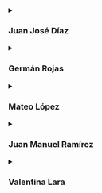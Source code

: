 <details>
<summary><h3>Juan José Díaz </h3></summary>
<p align="center">
  <img src="https://github.com/user-attachments/assets/fbcfbe5d-fa43-4ade-806b-b1ef0c10ba3c" alt="Juan Jose Diaz" width="100" height="100" style="border-radius: 50%;">
</p>
<!-- Agrega aquí el contenido que quieras -->
</details>

<details>
<summary><h3>Germán Rojas </h3></summary>
<p align="center">
  <img src="https://github.com/user-attachments/assets/ce18a1d5-a153-4eb9-ad3f-bce7eff3e4cd" alt="Germán Rojas" width="100" height="100" style="border-radius: 50%;">
</p>
<!-- Agrega aquí el contenido que quieras -->
</details>

<details>
<summary><h3>Mateo López </h3></summary>
<p align="center">
  <img src="https://github.com/user-attachments/assets/7f6fb744-9cf8-4b2a-8dbf-20899a1a5b3b" alt="Mateo Lopez" width="100" height="100" style="border-radius: 50%;">
</p>
<!-- Agrega aquí el contenido que quieras -->
</details>

<details>
<summary><h3>Juan Manuel Ramírez </h3></summary>
<p align="center">
  <img src="https://github.com/user-attachments/assets/07dcfa3b-bc4c-469c-ba18-f5e1dead190b" alt="Juan Manuel Ramirez" width="100" height="100" style="border-radius: 50%;">
</p>
<!-- Agrega aquí el contenido que quieras -->
</details>

<details>
<summary><h3>Valentina Lara </h3></summary>
<p align="center">
  <img src="https://github.com/user-attachments/assets/9451b5a1-d456-43d5-9058-22fa53fde27b" alt="Valentina Lara" width="100" height="100" style="border-radius: 50%;">
</p>
<!-- Agrega aquí el contenido que quieras -->
</details>
